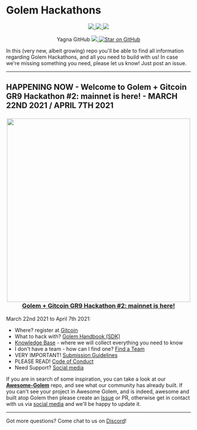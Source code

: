 # Golem Hackathons

</p>
<p align="center">
    <a href="https://twitter.com/golemproject" alt="Twitter">
        <img src="https://img.shields.io/twitter/follow/golemproject?style=social" />
    </a>
    <a href="https://discord.gg/y29dtcM" alt="Discord">
        <img src="https://img.shields.io/discord/684703559954333727?logo=discord" />
    </a>  
    <a href="https://reddit.com/GolemProject" alt="Reddit">
        <img src="https://img.shields.io/reddit/subreddit-subscribers/GolemProject?style=social" />
    </a>
</p>

<p align="center">
Yagna GitHub
    <a href="https://github.com/golemfactory/yagna/watchers" alt="Watch on GitHub">
        <img src="https://img.shields.io/github/watchers/golemfactory/yagna.svg?style=social" />
    </a>
    <a href="https://github.com/golemfactory/yagna/stargazers">
    <img alt="Star on GitHub" src="https://img.shields.io/github/stars/golemfactory/yagna.svg?style=social" >
    </a>
</p>

In this (very new, albeit growing) repo you'll be able to find all information regarding Golem Hackathons, and all you need to build with us!
In case we're missing something you need, please let us know! Just post an issue.

----

## HAPPENING NOW - Welcome to Golem + Gitcoin GR9 Hackathon #2: mainnet is here! - MARCH 22ND 2021 / APRIL 7TH 2021

<h3 align="center">
  <a href='https://blog.golemproject.net/welcome-to-golem-gitcoin-gr9-hackathon-2-mainnet-is-here/'><img
      width='500px'
      alt=''
      src="https://user-images.githubusercontent.com/35585644/111147200-80557f80-858a-11eb-8882-3642f45e7b1f.png" /></a>
  <br/>
  <a href="https://blog.golemproject.net/welcome-to-golem-gitcoin-gr9-hackathon-2-mainnet-is-here/">Golem + Gitcoin GR9 Hackathon #2: mainnet is here!</a>
</h3>

March 22nd 2021 to April 7th 2021:
- Where? register at [Gitcoin](https://gitcoin.co/hackathon/gr9/?org=golemfactory)
- What to hack with? [Golem Handbook (SDK)](https://handbook.golem.network)
- [Knowledge Base](/Knowledge-base/README.md) - where we will collect everything you need to know
- I don't have a team - how can I find one? [Find a Team](/Finding-A-Team/README.md)
- VERY IMPORTANT! [Submission Guidelines](/Submission-Guidelines/README.md)
- PLEASE READ! [Code of Conduct](/CODE_OF_CONDUCT.md)
- Need Support? [Social media](/Socials/README.md)

If you are in search of some inspiration, you can take a look at our **[Awesome-Golem](https://github.com/golemfactory/awesome-golem)** repo, and see what our community has already built. If you can't see your project in Awesome Golem, and is indeed, awesome and built atop Golem then please create an [Issue](https://github.com/golemfactory/awesome-golem/issues/new) or PR, otherwise get in contact with us via [social media](/Socials/README.md) and we'll be happy to update it.

----

Got more questions? Come chat to us on [Discord](https://chat.golem.network/)!
